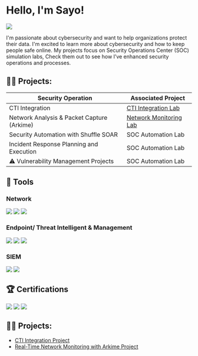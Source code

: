 # Hello, I'm Sayo!
<a href="https://www.linkedin.com/in/sayosoc123"><img src="https://img.shields.io/badge/-LinkedIn-0072b1?&style=for-the-badge&logo=linkedin&logoColor=white" /></a>

I'm passionate about cybersecurity and want to help organizations protect their data. I'm excited to learn more about cybersecurity and how to keep people safe online.
My projects focus on Security Operations Center (SOC) simulation labs, Check them out to see how I’ve enhanced security operations and processes.

## 👨‍💻 Projects:

| Security Operation                            | Associated Project         |
|-----------------------------------------------|----------------------------|
| CTI Integration         | <a href="https://github.com/mullarcyber/CTI-Integrations-Lab/blob/main/README.md">CTI Integration Lab</a>|
| Network Analysis & Packet Capture (Arkime) | <a href="https://github.com/mullarcyber/Network-Analysis-Packet-Capture-Arkime-/blob/main/README.md">Network Monitoring Lab</a>|
| Security Automation with Shuffle SOAR         | SOC Automation Lab|
| Incident Response Planning and Execution      | SOC Automation Lab|
| ⚠️ Vulnerability Management Projects          | SOC Automation Lab|

## 🧰 Tools

### Network
<div>
    <img src="https://img.shields.io/badge/-Wireshark-1679A7?&style=for-the-badge&logo=Wireshark&logoColor=white" />
    <img src="https://img.shields.io/badge/-Suricata-EF3B2D?&style=for-the-badge&logo=Suricata&logoColor=white" />
    <img src="https://img.shields.io/badge/-Zeek-777BB4?&style=for-the-badge&logo=Zeek&logoColor=white" />
</div>

### Endpoint/ Threat Intelligent & Management
<div>
    <img src="https://img.shields.io/badge/-Microsoft_Defender_for_Endpoint-00A4EF?&style=for-the-badge&logo=Microsoft&logoColor=white" />
    <img src="https://img.shields.io/badge/-OSINT-000000?&style=for-the-badge&logo=Microsoft&logoColor=white" />
    <img src="https://img.shields.io/badge/-VMware-808080?&style=for-the-badge&logo=Microsoft&logoColor=white" />

</div>

### SIEM
<div>
    <img src="https://img.shields.io/badge/-Microsoft_Sentinel-0078D4?&style=for-the-badge&logo=Microsoft&logoColor=white" />
    <img src="https://img.shields.io/badge/-Splunk-000000?&style=for-the-badge&logo=Splunk&logoColor=white" />

</div>

## 🏆​ Certifications
<div>
<img src="https://img.shields.io/badge/-Security%2B-FF0000?&style=for-the-badge&logo=CompTIA&logoColor=white" />
<img src="https://img.shields.io/badge/-CySA%2B-007ACC?&style=for-the-badge&logo=CompTIA&logoColor=white" />
<img src="https://img.shields.io/badge/-SC--200-007ACC?&style=for-the-badge&logo=Microsoft&logoColor=white" />

</div>

## 👨‍💻 Projects:
- <a href="https://github.com/mullarcyber/CTI-Integrations-Lab/blob/main/README.md">CTI Integration Project</a>
- <a href="https://github.com/mullarcyber/Network-Analysis-Packet-Capture-Arkime-/blob/main/README.md">Real-Time Network Monitoring with Arkime Project</a>
